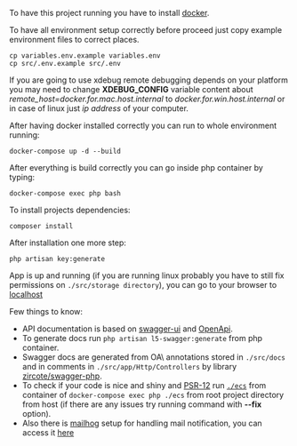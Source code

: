 To have this project running you have to install [docker](https://docs.docker.com/get-docker).

To have all environment setup correctly before proceed just copy example environment files to correct places.
````shell script
cp variables.env.example variables.env
cp src/.env.example src/.env
````
If you are going to use xdebug remote debugging depends on your platform you may need to change **XDEBUG_CONFIG** variable content about *remote_host=docker.for.mac.host.internal* to *docker.for.win.host.internal* or in case of linux just *ip address* of your computer.

After having docker installed correctly you can run to whole environment running:
```shell script
docker-compose up -d --build
```

After everything is build correctly you can go inside php container by typing:
```shell script
docker-compose exec php bash
``` 

To install projects dependencies:
```shell script
composer install
```

After installation one more step:
```shell script
php artisan key:generate
```

App is up and running (if you are running linux probably you have to still fix permissions on ```./src/storage directory```), you can go to your browser to [localhost](http://localhost)

Few things to know:
- API documentation is based on [swagger-ui](https://swagger.io/tools/swagger-ui/) and [OpenApi](https://swagger.io/docs/specification/about/).
- To generate docs run ```php artisan l5-swagger:generate``` from php container.
- Swagger docs are generated from OA\ annotations stored in ```./src/docs``` and in comments in ```./src/app/Http/Controllers``` by library [zircote/swagger-php](http://zircote.github.io/swagger-php/).
- To check if your code is nice and shiny and [PSR-12](https://www.php-fig.org/psr/psr-12/) run [```./ecs```](https://packagist.org/packages/symplify/easy-coding-standard) from container of ```docker-compose exec php ./ecs``` from root project directory from host (if there are any issues try running command with **--fix** option).
- Also there is [mailhog](https://github.com/mailhog/MailHog) setup for handling mail notification, you can access it [here](http://localhost:8025)